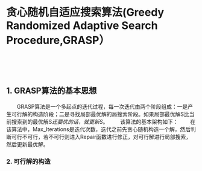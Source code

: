 # 贪心随机自适应搜索算法(Greedy Randomized Adaptive Search Procedure,GRASP）
<br>
<br>
<br>

## 1. GRASP算法的基本思想
&emsp;&emsp;GRASP算法是一个多起点的迭代过程，每一次迭代由两个阶段组成：一是产生可行解的构造阶段；二是寻找局部最优解的局搜索阶段。如果局部最优解S比当前搜索到的最优解S*还要优的话，就更新S*。
&emsp;&emsp;该算法的基本架构如下：
[](https://upload-images.jianshu.io/upload_images/10947003-a31543dac2fc10eb.png?imageMogr2/auto-orient/strip%7CimageView2/2/w/800)
&emsp;&emsp;在该算法中，Max_Iterations是迭代次数，迭代之前先贪心随机构造一个解，然后判断可行不可行，若不可行则进入Repair函数进行修正，对可行解进行局部搜索，然后更新最优解。
### 2. 可行解的构造


